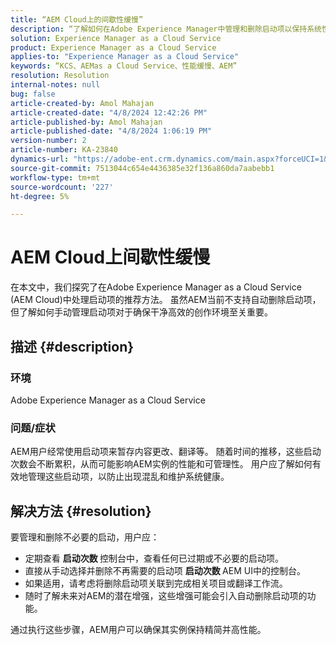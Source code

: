 ```yaml
---
title: “AEM Cloud上的间歇性缓慢”
description: “了解如何在Adobe Experience Manager中管理和删除启动项以保持系统性能。”
solution: Experience Manager as a Cloud Service
product: Experience Manager as a Cloud Service
applies-to: "Experience Manager as a Cloud Service"
keywords: “KCS、AEMas a Cloud Service、性能缓慢、AEM”
resolution: Resolution
internal-notes: null
bug: false
article-created-by: Amol Mahajan
article-created-date: "4/8/2024 12:42:26 PM"
article-published-by: Amol Mahajan
article-published-date: "4/8/2024 1:06:19 PM"
version-number: 2
article-number: KA-23840
dynamics-url: "https://adobe-ent.crm.dynamics.com/main.aspx?forceUCI=1&pagetype=entityrecord&etn=knowledgearticle&id=65e93f6f-a5f5-ee11-a1fd-6045bd04ed02"
source-git-commit: 7513044c654e4436385e32f136a860da7aabebb1
workflow-type: tm+mt
source-wordcount: '227'
ht-degree: 5%

---
```


# AEM Cloud上间歇性缓慢


在本文中，我们探究了在Adobe Experience Manager as a Cloud Service (AEM Cloud)中处理启动项的推荐方法。 虽然AEM当前不支持自动删除启动项，但了解如何手动管理启动项对于确保干净高效的创作环境至关重要。

## 描述 {#description}


### <b>环境</b>

Adobe Experience Manager as a Cloud Service



### <b>问题/症状</b>

AEM用户经常使用启动项来暂存内容更改、翻译等。 随着时间的推移，这些启动次数会不断累积，从而可能影响AEM实例的性能和可管理性。 用户应了解如何有效地管理这些启动项，以防止出现混乱和维护系统健康。








## 解决方法 {#resolution}


要管理和删除不必要的启动，用户应：

- 定期查看 <b>启动次数 </b>控制台中，查看任何已过期或不必要的启动项。
- 直接从手动选择并删除不再需要的启动项 <b>启动次数 </b>AEM UI中的控制台。
- 如果适用，请考虑将删除启动项关联到完成相关项目或翻译工作流。
- 随时了解未来对AEM的潜在增强，这些增强可能会引入自动删除启动项的功能。


通过执行这些步骤，AEM用户可以确保其实例保持精简并高性能。
